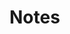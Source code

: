 <!--

Please submit all PRs to the `main` branch unless they are specific to current
release.

-->

# Notes

<!-- Briefly explain what you did
## What I did
- -->

<!-- Briefly explain how one can test this new feature
## How to test
- -->

<!-- List all issues this Pull Request resolves (e.g. resolves #44)
## Related Issues
- -->
